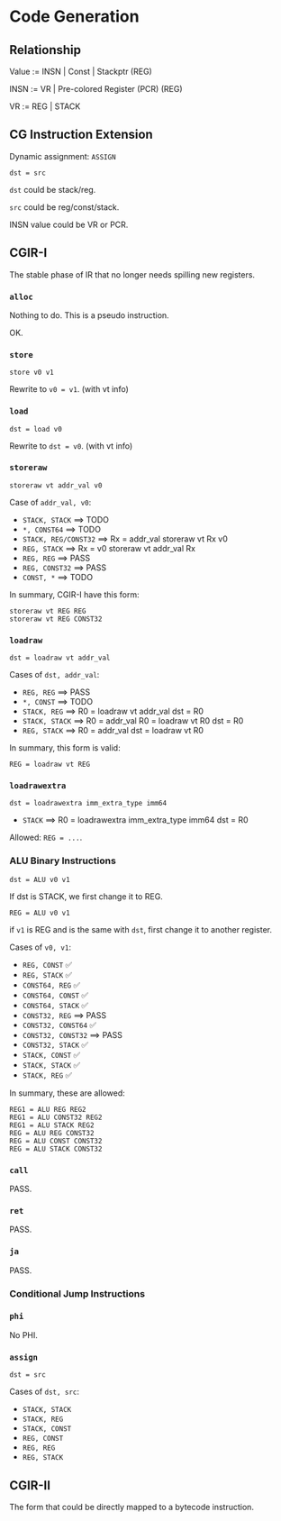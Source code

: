 # Code Generation

## Relationship

Value := INSN | Const | Stackptr (REG)

INSN := VR | Pre-colored Register (PCR) (REG)

VR := REG | STACK

## CG Instruction Extension

Dynamic assignment: `ASSIGN`

`dst = src`

`dst` could be stack/reg.

`src` could be reg/const/stack.

INSN value could be VR or PCR.

## CGIR-I

The stable phase of IR that no longer needs spilling new registers.

### `alloc`

Nothing to do. This is a pseudo instruction.

OK.

### `store`

`store v0 v1`

Rewrite to `v0 = v1`. (with vt info)

### `load`

`dst = load v0`

Rewrite to `dst = v0`. (with vt info)

### `storeraw`

`storeraw vt addr_val v0`

Case of `addr_val, v0`:

- `STACK, STACK` ==> TODO
- `*, CONST64` ==> TODO
- `STACK, REG/CONST32` ==>
    Rx = addr_val
    storeraw vt Rx v0
- `REG, STACK` ==>
    Rx = v0
    storeraw vt addr_val Rx
- `REG, REG` ==> PASS
- `REG, CONST32` ==> PASS
- `CONST, *` ==> TODO

In summary, CGIR-I have this form:

```
storeraw vt REG REG
storeraw vt REG CONST32
```

### `loadraw`

`dst = loadraw vt addr_val`

Cases of `dst, addr_val`:

- `REG, REG` ==> PASS
- `*, CONST` ==> TODO
- `STACK, REG` ==>
    R0 = loadraw vt addr_val
    dst = R0
- `STACK, STACK` ==>
    R0 = addr_val
    R0 = loadraw vt R0
    dst = R0
- `REG, STACK` ==>
    R0 = addr_val
    dst = loadraw vt R0

In summary, this form is valid:

```
REG = loadraw vt REG
```

### `loadrawextra`

`dst = loadrawextra imm_extra_type imm64`

- `STACK` ==>
    R0 = loadrawextra imm_extra_type imm64
    dst = R0

Allowed: `REG = ...`.

### ALU Binary Instructions

`dst = ALU v0 v1`

If dst is STACK, we first change it to REG.

`REG = ALU v0 v1`

if `v1` is REG and is the same with `dst`, first change it to another register.

Cases of `v0, v1`:

- `REG, CONST` ✅
- `REG, STACK` ✅
- `CONST64, REG` ✅
- `CONST64, CONST` ✅
- `CONST64, STACK` ✅
- `CONST32, REG` ==> PASS
- `CONST32, CONST64` ✅
- `CONST32, CONST32` ==> PASS
- `CONST32, STACK` ✅
- `STACK, CONST` ✅
- `STACK, STACK` ✅
- `STACK, REG` ✅

In summary, these are allowed:

```
REG1 = ALU REG REG2
REG1 = ALU CONST32 REG2
REG1 = ALU STACK REG2
REG = ALU REG CONST32
REG = ALU CONST CONST32
REG = ALU STACK CONST32
```

### `call`

PASS.

### `ret`

PASS.

### `ja`

PASS.

### Conditional Jump Instructions

### `phi`

No PHI.

### `assign`

`dst = src`

Cases of `dst, src`:

- `STACK, STACK`
- `STACK, REG`
- `STACK, CONST`
- `REG, CONST`
- `REG, REG`
- `REG, STACK`

## CGIR-II

The form that could be directly mapped to a bytecode instruction.

